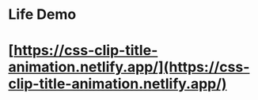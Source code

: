 # Life Demo
# [https://css-clip-title-animation.netlify.app/](https://css-clip-title-animation.netlify.app/)
